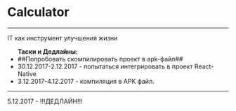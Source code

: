 # Calculator
<hr>
IT как инструмент улучшения жизни<br>
<ul>
<b>Таски и Дедлайны:</b><br>
<li>##Попробовать скомпилировать проект в apk-файл##</li>
<li>30.12.2017-2.12.2017 - попытаться интегрировать в проект React-Native</li>
<li>3.12.2017-4.12.2017 - компиляция в APK файл.
</ul>
<hr>
5.12.2017 - !!!ДЕДЛАЙН!!!

